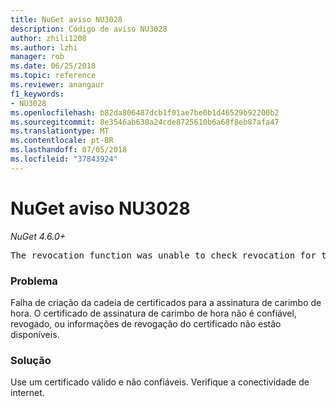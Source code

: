 ```yaml
---
title: NuGet aviso NU3028
description: Código de aviso NU3028
author: zhili1208
ms.author: lzhi
manager: rob
ms.date: 06/25/2018
ms.topic: reference
ms.reviewer: anangaur
f1_keywords:
- NU3028
ms.openlocfilehash: b82da806487dcb1f01ae7be0b1d46529b92200b2
ms.sourcegitcommit: 8e3546ab630a24cde8725610b6a68f8eb87afa47
ms.translationtype: MT
ms.contentlocale: pt-BR
ms.lasthandoff: 07/05/2018
ms.locfileid: "37843924"
---
```

# <a name="nuget-warning-nu3028"></a>NuGet aviso NU3028

*NuGet 4.6.0+*

<pre>The revocation function was unable to check revocation for the certificate.</pre>

### <a name="issue"></a>Problema
Falha de criação da cadeia de certificados para a assinatura de carimbo de hora. O certificado de assinatura de carimbo de hora não é confiável, revogado, ou informações de revogação do certificado não estão disponíveis.

### <a name="solution"></a>Solução
Use um certificado válido e não confiáveis. Verifique a conectividade de internet.
